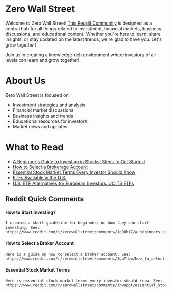 # Zero Wall Street

Welcome to Zero Wall Street! [This Reddit Community](https://www.reddit.com/r/zerowallstreet/) is designed as a central hub for all things related to investment,
financial markets, business discussions, and educational content. Whether you're here to learn, share insights, or stay updated on the latest trends, we're glad
to have you. Let's grow together!

Join us in creating a knowledge-rich environment where investors of all levels can learn and grow together!


# About Us
Zero Wall Street is focused on:
* Investment strategies and analysis
* Financial market discussions
* Business insights and trends
* Educational resources for investors
* Market news and updates


# What to Read
* [A Beginner's Guide to Investing in Stocks: Steps to Get Started](https://www.reddit.com/r/zerowallstreet/comments/1g98hi7/a_beginners_guide_to_investing_in_stocks_steps_to/)
* [How to Select a Brokerage Account](https://www.reddit.com/r/zerowallstreet/comments/1gu7rbw/how_to_select_a_brokerage_account/)
* [Essential Stock Market Terms Every Investor Should Know](https://www.reddit.com/r/zerowallstreet/comments/1hwupgt/essential_stock_market_terms_every_investor/)
* [ETFs Available in the U.S.](https://www.reddit.com/r/zerowallstreet/comments/1i3kphb/etfs_available_in_the_us/)
* [U.S. ETF Alternatives for European Investors. UCITS ETFs](https://www.reddit.com/r/zerowallstreet/comments/1i6lncv/us_etf_alternatives_for_european_investors/)


## Reddit Quick Comments
#### How to Start Investing?
```
I created a short guideline for beginners on how they can start investing. See: https://www.reddit.com/r/zerowallstreet/comments/1g98hi7/a_beginners_guide_to_investing_in_stocks_steps_to
```

#### How to Select a Broker Account
```
Here is a guide on how to select a broker account. See: https://www.reddit.com/r/zerowallstreet/comments/1gu7rbw/how_to_select_a_brokerage_account
```

####
#### Essential Stock Market Terms
```
Here is essential stock market terms every investor should know. See: https://www.reddit.com/r/zerowallstreet/comments/1hwupgt/essential_stock_market_terms_every_investor
```

